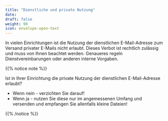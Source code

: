 ```yaml
---
title: "Dienstliche und private Nutzung"
date: 
draft: false
weight: 90
icon: envelope-open-text
---
```


In vielen Einrichtungen ist die Nutzung der dienstlichen E-Mail-Adresse zum Versand privater E-Mails nicht erlaubt. Dieses Verbot ist rechtlich zulässig und muss von Ihnen beachtet werden. Genaueres regeln Dienstvereinbarungen oder anderen interne Vorgaben.

{{% notice note %}}

Ist in Ihrer Einrichtung die private Nutzung der dienstlichen E-Mail-Adresse erlaubt?

- Wenn nein - verzichten Sie darauf!
- Wenn ja - nutzen Sie diese nur im angemessenen Umfang und versenden und empfangen Sie allenfalls kleine Dateien!

{{% /notice %}}

